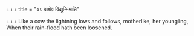 +++
title = "०८ वाश्रेव विद्युन्मिमाति"

+++
Like a cow the lightning lows and follows, motherlike, her youngling,  
     When their rain-flood hath been loosened.